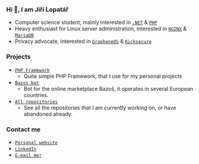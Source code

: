 ### Hi 👋, I am Jiří Lopatář

- Computer science student, mainly interested in [`.NET`](https://dotnet.microsoft.com/en-us/) & [`PHP`](https://php.net)
- Heavy enthusiast for Linux server administration, interested in [`NGINX`](https://nginx.org) & [`MariaDB`](https://mariadb.org)
- Privacy advocate, interested in [`GrapheneOS`](https://grapheneos.org) & [`Kicksecure`](https://kicksecure.com)

### Projects

- [`PHP Framework`](https://github.com/lopatar/PHP-SDKv2)
    - Quite simple PHP Framework, that I use for my personal projects
- [`Bazos bot`](https://github.com/lopatar/BazosBot)
    - Bot for the online marketplace Bazoš, it operates in several European countries.
- [`All repositories`](https://github.com/lopatar?tab=repositories)
    - See all the repositories that I am currently working on, or have abandoned already.

### Contact me

- [`Personal website`](https://lopatar.me)
- [`LinkedIn`](https://www.linkedin.com/in/lopatar-jiri)
- [`E-mail me!`](mailto:jiri@lopatar.me)
